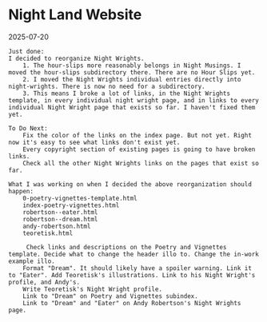 # Night Land Website

2025-07-20
    
    Just done:
    I decided to reorganize Night Wrights.
        1. The hour-slips more reasonably belongs in Night Musings. I moved the hour-slips subdirectory there. There are no Hour Slips yet.
        2. I moved the Night Wrights individual entries directly into night-wrights. There is now no need for a subdirectory.
        3. This means I broke a lot of links, in the Night Wrights template, in every individual night wright page, and in links to every individual Night Wright page that exists so far. I haven't fixed them yet.

    To Do Next:
        Fix the color of the links on the index page. But not yet. Right now it's easy to see what links don't exist yet.
        Every copyright section of existing pages is going to have broken links.
        Check all the other Night Wrights links on the pages that exist so far.

    What I was working on when I decided the above reorganization should happen:
        0-poetry-vignettes-template.html
        index-poetry-vignettes.html
        robertson--eater.html
        robertson--dream.html
        andy-robertson.html
        teoretisk.html
        
         Check links and descriptions on the Poetry and Vignettes template. Decide what to change the header illo to. Change the in-work example illo.        
        Format "Dream". It should likely have a spoiler warning. Link it to "Eater". Add Teoretisk's illustrations. Link to his Night Wright's profile, and Andy's.
        Write Teoretisk's Night Wright profile.
        Link to "Dream" on Poetry and Vignettes subindex.
        Link to "Dream" and "Eater" on Andy Robertson's Night Wrights page.







